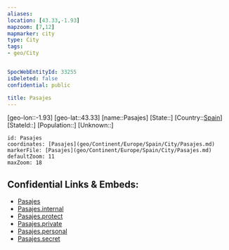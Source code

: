 ```yaml
---
aliases: 
location: [43.33,-1.93]
mapzoom: [7,12] 
mapmarker: city 
type: City
tags:
- geo/City


SpocWebEntityId: 33255
isDeleted: false
confidential: public

title: Pasajes
---
```

[geo-lon::-1.93]
[geo-lat::43.33]
[name::Pasajes]
[State::]
[Country::[Spain](geo/Continent/Europe/Spain.md)]
[StateId::]
[Population::]
[Unknown::]


```leaflet
id: Pasajes
coordinates: [Pasajes](geo/Continent/Europe/Spain/City/Pasajes.md)
markerFile: [Pasajes](geo/Continent/Europe/Spain/City/Pasajes.md)
defaultZoom: 11 
maxZoom: 18
```


## Confidential Links & Embeds: 
- [Pasajes](../../../../../../_public/geo/Continent/Europe/Spain/City/Pasajes.md) 
- [Pasajes.internal](../../../../../../_internal/geo/Continent/Europe/Spain/City/Pasajes.internal.md) 
- [Pasajes.protect](../../../../../../_protect/geo/Continent/Europe/Spain/City/Pasajes.protect.md) 
- [Pasajes.private](../../../../../../_private/geo/Continent/Europe/Spain/City/Pasajes.private.md) 
- [Pasajes.personal](../../../../../../_personal/geo/Continent/Europe/Spain/City/Pasajes.personal.md) 
- [Pasajes.secret](../../../../../../_secret/geo/Continent/Europe/Spain/City/Pasajes.secret.md) 
